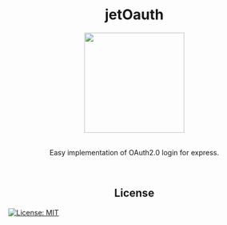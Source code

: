 <div align="center">
    <h1>jetOauth</h1>
    <img src="https://user-images.githubusercontent.com/33394165/173181473-d73c8e98-2794-4061-8291-04d495a219f9.png" width="200" height="200">
    <br>
    <br>
    <p>Easy implementation of OAuth2.0 login for express.</p>
    <br>
    <h2>License</h2>
    
</div>

[![License: MIT](https://img.shields.io/badge/License-MIT-brightgreen.svg)](https://opensource.org/licenses/MIT)